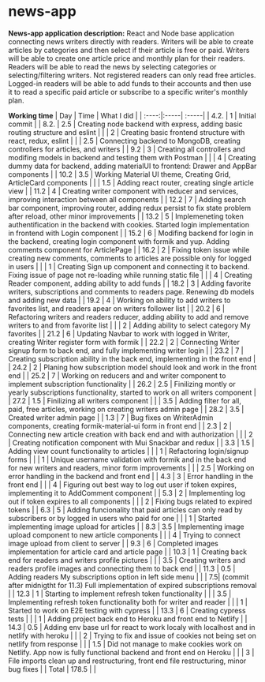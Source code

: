 # news-app

**News-app application description:**
React and Node base application connecting news writers directly with readers.
Writers will be able to create articles by categories and then select if their article is free or paid. Writers will be able to create one  article price and monthly plan for their readers.
Readers will be able to read the news by selecting categories or selecting/filtering writers. Not registered readers can only read free articles. Logged-in readers will be able to add funds to their accounts and then use it to read a specific paid article or subscribe to a specific writer's monthly plan.


**Working time**
| Day | Time | What I did |
| :----:|:-----| :-----|
| 4.2. | 1 | Initial commit |
| 8.2. | 2.5 | Creating node backend with express, adding basic routing structure and eslint |
| | 2 | Creating basic frontend structure with react, redux, eslint | 
| | 2.5 | Connecting backend to MongoDB, creating controllers for articles, and writers | 
| 9.2 | 3 | Creating all controllers and modifing models in backend and testing them with Postman |
| | 4 | Creating dummy data for backend, adding materialUI to frontend: Drawer and AppBar components |
| 10.2 | 3.5 | Working Material UI theme, Creating Grid, ArticleCard components |
| | 1.5 | Adding react router, creating single article view |
| 11.2 | 4 | Creating writer component with reducer and services, improving interaction between all components |
| 12.2 | 7 | Adding search bar component, improving router, adding redux persist to fix state problem after reload, other minor improvements |
| 13.2 | 5 | Implemeneting token authentification in the backend with cookies. Started login implementation in frontend with Login component |
| 15.2 | 6 | Modifing backend for login in the backend, creating login component with formik and yup. Adding comments component for ArticlePage |
| 16.2 | 2 | Fixing token issue while creating new comments, comments to articles are possible only for logged in users |
| | 1 | Creating Sign up component and connecting it to backend. Fixing issue of page not re-loading while running static file |
| | 4 | Creating Reader component, adding ability to add funds |
| 18.2 | 3 | Adding favorite writers, subscriptions and comments to readers page. Renewing db models and adding new data |
| 19.2 | 4 | Working on ability to add writers to favorites list, and readers apear on writers follower list |
| 20.2 | 6 | Refactoring writers and readers reducer, adding ability to add and remove writers to and from favorite list |
| | 2 | Adding ability to select category My favorites |
| 21.2 | 6 | Updating Navbar to work with logged in Writer, creating Writer register form with formik |
| 22.2 | 2 | Connecting Writer signup form to back end, and fully implementing writer login |
| 23.2 | 7 | Creating subscription ability in the back end, implementing in the front end |
| 24.2 | 2 | Planing how subscription model should look and work in the front end |
| 25.2 | 7 | Working on reducers and and writer component to implement subscription functionality |
| 26.2 | 2.5 | Finilizing montly or yearly subscriptions functionality, started to work on all writers component |
| 27.2 | 1.5 | Finilizing all writers component |
| | 3.5 | Adding filter for all, paid, free articles, working on creating writers admin page |
| 28.2 | 3.5 | Created writer admin page |
| 1.3 | 7 | Bug fixes on WriterAdmin components, creating formik-material-ui form in front end |
| 2.3 | 2 | Connecting new article creation with back end and with authorization |
| | 2 | Creating notification component with Mui Snackbar and redux |
| 3.3 | 1.5 | Adding view count functionality to articles |
| | 1 | Refactoring login/signup forms |
| | 1 | Unique username validation with formik and in the back end for new writers and readers, minor form improvements |
| | 2.5 | Working on error handling in the backend and front end |
| 4.3 | 3 | Error handling in the front end |
| | 4 | Figuring out best way to log out user if token expires, implementing it to AddComment component |
| 5.3 | 2 | Implementing log out if token expires to all components |
| | 2 | Fixing bugs related to expired tokens |
| 6.3 | 5 | Adding funcionality that paid articles can only read by subscribers or by logged in users who paid for one |
| | 1 | Started implementing image upload for articles |
| 8.3 | 3.5 | Implementing image upload component to new article components |
| | 4 | Trying to connect image upload from client to server |
| 9.3 | 6 | Completed images implementation for article card and article page |
| 10.3 | 1 | Creating back end for readers and writers profile pictures |
| | 3.5 | Creating writers and readers profile images and connecting them to back end |
| 11.3 | 0.5 | Adding readers My subscriptions option in left side menu |
| | 7.5| (commit after midnigtht for 11.3) Full implementation of expired subscriptions removal |
| 12.3 | 1 | Starting to implement refresh token functionality |
| | 3.5 | Implementing refresh token functionality both for writer and reader |
| | 1 | Started to work on E2E testing with cypress |
| 13.3 | 6 | Creating cypress tests |
| | 1 | Adding project back end to Heroku and front end to Netlify |
| 14.3 | 0.5 | Adding env base url for react to work localy with localhost and in netlify with heroku |
| | 2 | Trying to fix and issue of cookies not being set on netlify from response |
| | 1.5 | Did not manage to make cookies work on Netlify. App now is fully functional backend and front end on Heroku |
| | 3 | File imports clean up and restructuring, front end file restructuring, minor bug fixes |
| Total | 178.5 | | 
